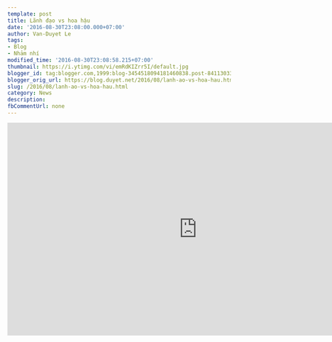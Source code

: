 ```yaml
---
template: post
title: Lãnh đạo vs hoa hậu
date: '2016-08-30T23:08:00.000+07:00'
author: Van-Duyet Le
tags:
- Blog
- Nhảm nhí
modified_time: '2016-08-30T23:08:58.215+07:00'
thumbnail: https://i.ytimg.com/vi/emRdKIZrr5I/default.jpg
blogger_id: tag:blogger.com,1999:blog-3454518094181460838.post-8411303364751408980
blogger_orig_url: https://blog.duyet.net/2016/08/lanh-ao-vs-hoa-hau.html
slug: /2016/08/lanh-ao-vs-hoa-hau.html
category: News
description: 
fbCommentUrl: none
---
```


<iframe width="853" height="480" src="https://www.youtube.com/embed/emRdKIZrr5I" frameborder="0" allowfullscreen></iframe>